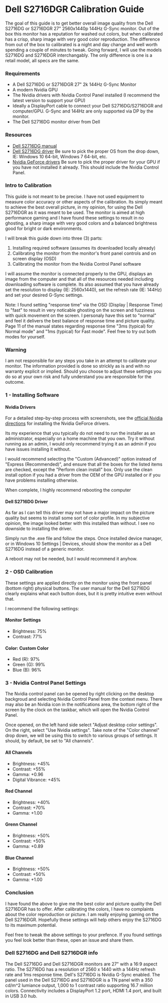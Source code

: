 # Dell S2716DGR Calibration Guide
The goal of this guide is to get better overall image quality from the Dell S2716DG or S2716DGR 27" 2560x1440p 144Hz G-Sync monitor. Out of the box this monitor has a reputation for washed out colors, but when calibrated has a crisp, sharp image with very good color reproduction. The difference from out of the box to calibrated is a night and day change and well worth spending a couple of minutes to tweak. Going forward, I will use the models S2716DG and S2716DGR interchangably. The only difference is one is a retail model, all specs are the same.

### Requirements
- A Dell S2716DG or S2716DGR 27" 2k 144Hz G-Sync Monitor
- A modern Nvidia GPU
- The Nvidia drivers with Nvidia Control Panel installed (I recommend the latest version to support your GPU)
- Ideally a DisplayPort cable to connect your Dell S2716DG/S2716DGR and computer/GPU. G-Sync and 144Hz are only supported via DP by the monitor.
- The Dell S2716DG monitor driver from Dell

### Resources
- [Dell S2716DG manual](https://www.dell.com/support/home/us/en/19/product-support/product/dell-s2716dg-monitor/manuals)
- [Dell S2716DG driver](https://www.dell.com/support/home/us/en/19/product-support/product/dell-s2716dg-monitor/drivers) Be sure to pick the proper OS from the drop down, IE: Windows 10 64-bit, Windows 7 64-bit, etc.
- [Nvidia GeForce drivers](https://www.geforce.com/drivers) Be sure to pick the proper driver for your GPU if you have not installed it already. This should include the Nvidia Control Panel.

### Intro to Calibration
This guide is not meant to be precise. I have not used equipment to measure color accuracy or other aspects of the calibration. Its simply meant to achieve the best overall picture, in my opinion, for using the Dell S2716DGR as it was meant to be used. The monitor is aimed at high performance gaming and I have found these settings to result in no ghosting, a sharp image with very good colors and a balanced brightness good for bright or dark environments.

I will break this guide down into three (3) parts:

1. Installing required software (assumes its downloaded locally already)
2. Calibrating the monitor from the monitor's front panel controls and on screen display (OSD)
3. Calibrating the monitor from the Nvidia Control Panel software

I will assume the monitor is connected properly to the GPU, displays an image from the computer and that all of the resources needed including downloading software is complete. Its also assumed that you have already set the resolution to display (IE: 2560x1440), set the refresh rate (IE: 144Hz) and set your desired G-Sync settings.

Note: I found setting "response time" via the OSD (Display | Response Time) to "fast" to result in very noticable ghosting on the screen and fuzziness with quick movement on the screen. I personaly have this set to "normal" and feel it delivers the best balance of response time and picture quality. Page 11 of the manual states regarding response time "3ms (typical) for Normal mode" and "1ms (typical) for Fast mode". Feel free to try out both modes for yourself.

### Warning
I am not responsible for any steps you take in an attempt to calibrate your monitor. The information provided is done so strickly as is and with no warranty explicit or implied. Should you choose to adjust these settings you do so at your own risk and fully understand you are responsible for the outcome.

### 1 - Installing Software
#### Nvidia Drivers
For a detailed step-by-step process with screenshots, see the [official Nvidia directions](https://nvidia.custhelp.com/app/answers/detail/a_id/2900/~/installing-nvidia-display-drivers-under-windows-7%2C-windows-8%2C-or-windows-10) for installing the Nvidia GeForce drivers.

Its my experience that you typically do not need to run the installer as an administrator, especially on a home machine that you own. Try it without running as an admin, I would only recommend trying it as an admin if you have issues installing it without.

I would recommend selecting the "Custom (Advanced)" option instead of "Express (Recommended)", and ensure that all the boxes for the listed items are checked, except the "Perform clean install" box. Only use the clean install option if you had a driver from the OEM of the GPU installed or if you have problems installing otherwise.

When complete, I highly recommend rebooting the computer

#### Dell S2716DG Driver
As far as I can tell this driver may not have a major impact on the picture quality but seems to install some sort of color profile. In my subjective opinion, the image looked better with this installed than without. I see no downside to installing the driver.

Simply run the .exe file and follow the steps. Once installed device manager, or in Windows 10 Settings | Devices, should show the monitor as a Dell S2716DG instead of a generic monitor.

A reboot may not be needed, but I would recommend it anyhow.

### 2 - OSD Calibration
These settings are applied directly on the monitor using the front panel (bottom right) physical buttons. The user manual for the Dell S2716DG clearly explains what each button does, but it is pretty intuitive even without that.

I recommend the following settings:
#### Monitor Settings
- Brightness: 75%
- Contrast: 77%

#### Color: Custom Color
- Red (R): 97%
- Green (G): 99%
- Blue (B): 96%

### 3 - Nvidia Control Panel Settings
The Nvidia control panel can be opened by right clicking on the desktop backgroud and selecting Nvidia Control Panel from the context menu. There may also be an Nvidia icon in the notifications area, the bottom right of the screen by the clock on the taskbar, which will open the Nvidia Control Panel.

Once opened, on the left hand side select "Adjust desktop color settings". On the right, select "Use Nvidia settings". Take note of the "Color channel" drop down, we will be using this to switch to various groups of settings. It should, by default, be set to "All channels".

#### All Channels
- Brightness: +45%
- Contrast: +55%
- Gamma: +0.96
- Digital Vibrance: +45%

#### Red Channel
- Brightness: +40%
- Contrast: +70%
- Gamma: +1.00

#### Grenn Channel
- Brightness: +50%
- Contrast: +50%
- Gamma: +0.89

#### Blue Channel
- Brightness: +50%
- Contrast: +50%
- Gamma: +1.00

### Conclusion
I have found the above to give me the best color and picture quality the Dell S2716DGR has to offer. After calibrating the colors, I have no complaints about the color reproduction or picture. I am really enjoying gaming on the Dell S2716DGR. Hopefully these settings will help others enjoy the S2716DG to its maximum potential.

Feel free to tweak the above settings to your prefence. If you found settings you feel look better than these, open an issue and share them.

### Dell S2716DG and Dell S2716DGR info
The Dell S2716DG and Dell S2716DGR monitors are 27" with a 16:9 aspect ratio. The S2716DG has a resolution of 2560 x 1440 with a 144Hz refresh rate and 1ms response time. Dell's S2716DG is Nvidia G-Sync enabled. The panel used in the Dell S2716DG and S2716DGR is a TN panel with a 350 cd/m^2 lumiance output, 1,000 to 1 contrast ratio supporting 16.7 million colors. Connectivity includes a DisplayPort 1.2 port, HDMI 1.4 port, and built in USB 3.0 hub.
